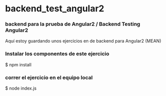 # backend_test_angular2

### backend para la prueba de Angular2 / Backend Testing Angular2

Aquí estoy guardando unos ejercicios en de backend para Angular2 (MEAN)

### Instalar los componentes de este ejercicio

$ npm install

### correr el ejercicio en el equipo local

$ node index.js
